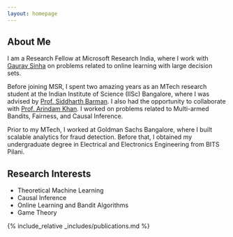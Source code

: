```yaml
---
layout: homepage
---
```


## About Me

I am a Research Fellow at Microsoft Research India, where I work with [Gaurav Sinha](https://www.microsoft.com/en-us/research/people/gauravsinha/) on problems related to online learning with large decision sets. 

Before joining MSR, I spent two amazing years as an MTech research student at the Indian Institute of Science (IISc) Bangalore, where I was advised by [Prof. Siddharth Barman](https://www.csa.iisc.ac.in/~barman/). I also had the opportunity to collaborate with [Prof. Arindam Khan](https://www.csa.iisc.ac.in/~arindamkhan/). I worked on problems related to Multi-armed Bandits, Fairness, and Causal Inference.

Prior to my MTech, I worked at Goldman Sachs Bangalore, where I built scalable analytics for fraud detection. Before that, I obtained my undergraduate degree in Electrical and Electronics Engineering from BITS Pilani.

## Research Interests

- Theoretical Machine Learning
- Causal Inference
- Online Learning and Bandit Algorithms
- Game Theory


<!-- ## News

- **[Feb. 2020]** Our paper about incremental learning is accepted to CVPR 2020.
- **[Feb. 2020]** We will host the ACM Multimedia Asia 2020 conference in Singapore!
- **[Sept. 2019]** Our paper about few-shot learning is accepted to NeurIPS 2019.
- **[Mar. 2019]** Our paper about few-shot learning is accepted to CVPR 2019. -->

{% include_relative _includes/publications.md %}

<!-- {% include_relative _includes/services.md %} -->
